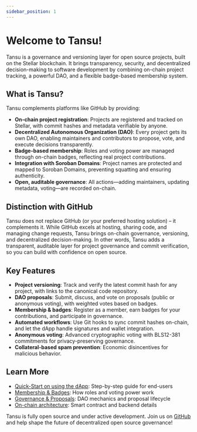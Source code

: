 ```yaml
---
sidebar_position: 1
---
```


# Welcome to Tansu!

Tansu is a governance and versioning layer for open source projects, built on the Stellar blockchain. It brings transparency, security, and decentralized decision-making to software development by combining on-chain project tracking, a powerful DAO, and a flexible badge-based membership system.

## What is Tansu?

Tansu complements platforms like GitHub by providing:

- **On-chain project registration**: Projects are registered and tracked on Stellar, with commit hashes and metadata verifiable by anyone.
- **Decentralized Autonomous Organization (DAO)**: Every project gets its own DAO, enabling maintainers and contributors to propose, vote, and execute decisions transparently.
- **Badge-based membership**: Roles and voting power are managed through on-chain badges, reflecting real project contributions.
- **Integration with Soroban Domains**: Project names are protected and mapped to Soroban Domains, preventing squatting and ensuring authenticity.
- **Open, auditable governance**: All actions—adding maintainers, updating metadata, voting—are recorded on-chain.

## Distinction with GitHub

Tansu does not replace GitHub (or your preferred hosting solution) – it complements it. While GitHub excels at hosting, sharing code, and managing change requests, Tansu brings on-chain governance, versioning, and decentralized decision-making. In other words, Tansu adds a transparent, auditable layer for project governance and commit verification, so you can build with confidence on open source.

## Key Features

- **Project versioning**: Track and verify the latest commit hash for any project, with links to the canonical code repository.
- **DAO proposals**: Submit, discuss, and vote on proposals (public or anonymous voting), with weighted votes based on badges.
- **Membership & badges**: Register as a member, earn badges for your contributions, and participate in governance.
- **Automated workflows**: Use Git hooks to sync commit hashes on-chain, and let the dApp handle signatures and wallet integration.
- **Anonymous voting**: Advanced cryptographic voting with BLS12-381 commitments for privacy-preserving governance.
- **Collateral-based spam prevention**: Economic disincentives for malicious behavior.

## Learn More

- [Quick-Start on using the dApp](using_the_dapp.mdx): Step-by-step guide for end-users
- [Membership & Badges](developers/membership.mdx): How roles and voting power work
- [Governance & Proposals](developers/governance.mdx): DAO mechanics and proposal lifecycle
- [On-chain architecture](developers/architecture.mdx): Smart contract and backend details

Tansu is fully open source and under active development. Join us on [GitHub](https://github.com/tupui/soroban-versioning) and help shape the future of decentralized open source governance!
